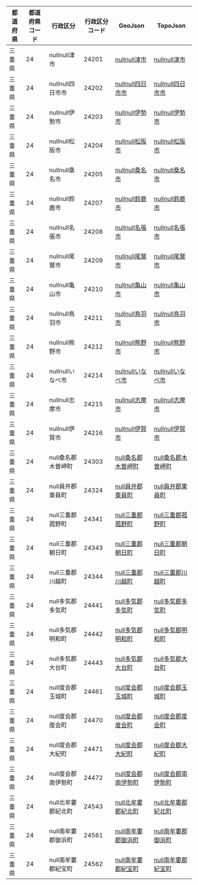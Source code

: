 | 都道府県 | 都道府県コード | 行政区分 | 行政区分コード | GeoJson | TopoJson |
|-----------|--------------|--------- |--------------|------|------|
| 三重県 | 24 | nullnull津市 | 24201 | [nullnull津市](/geojson/cities/24/24201.json) | [nullnull津市](/topojson/cities/24/24201.topojson) |
| 三重県 | 24 | nullnull四日市市 | 24202 | [nullnull四日市市](/geojson/cities/24/24202.json) | [nullnull四日市市](/topojson/cities/24/24202.topojson) |
| 三重県 | 24 | nullnull伊勢市 | 24203 | [nullnull伊勢市](/geojson/cities/24/24203.json) | [nullnull伊勢市](/topojson/cities/24/24203.topojson) |
| 三重県 | 24 | nullnull松阪市 | 24204 | [nullnull松阪市](/geojson/cities/24/24204.json) | [nullnull松阪市](/topojson/cities/24/24204.topojson) |
| 三重県 | 24 | nullnull桑名市 | 24205 | [nullnull桑名市](/geojson/cities/24/24205.json) | [nullnull桑名市](/topojson/cities/24/24205.topojson) |
| 三重県 | 24 | nullnull鈴鹿市 | 24207 | [nullnull鈴鹿市](/geojson/cities/24/24207.json) | [nullnull鈴鹿市](/topojson/cities/24/24207.topojson) |
| 三重県 | 24 | nullnull名張市 | 24208 | [nullnull名張市](/geojson/cities/24/24208.json) | [nullnull名張市](/topojson/cities/24/24208.topojson) |
| 三重県 | 24 | nullnull尾鷲市 | 24209 | [nullnull尾鷲市](/geojson/cities/24/24209.json) | [nullnull尾鷲市](/topojson/cities/24/24209.topojson) |
| 三重県 | 24 | nullnull亀山市 | 24210 | [nullnull亀山市](/geojson/cities/24/24210.json) | [nullnull亀山市](/topojson/cities/24/24210.topojson) |
| 三重県 | 24 | nullnull鳥羽市 | 24211 | [nullnull鳥羽市](/geojson/cities/24/24211.json) | [nullnull鳥羽市](/topojson/cities/24/24211.topojson) |
| 三重県 | 24 | nullnull熊野市 | 24212 | [nullnull熊野市](/geojson/cities/24/24212.json) | [nullnull熊野市](/topojson/cities/24/24212.topojson) |
| 三重県 | 24 | nullnullいなべ市 | 24214 | [nullnullいなべ市](/geojson/cities/24/24214.json) | [nullnullいなべ市](/topojson/cities/24/24214.topojson) |
| 三重県 | 24 | nullnull志摩市 | 24215 | [nullnull志摩市](/geojson/cities/24/24215.json) | [nullnull志摩市](/topojson/cities/24/24215.topojson) |
| 三重県 | 24 | nullnull伊賀市 | 24216 | [nullnull伊賀市](/geojson/cities/24/24216.json) | [nullnull伊賀市](/topojson/cities/24/24216.topojson) |
| 三重県 | 24 | null桑名郡木曽岬町 | 24303 | [null桑名郡木曽岬町](/geojson/cities/24/24303.json) | [null桑名郡木曽岬町](/topojson/cities/24/24303.topojson) |
| 三重県 | 24 | null員弁郡東員町 | 24324 | [null員弁郡東員町](/geojson/cities/24/24324.json) | [null員弁郡東員町](/topojson/cities/24/24324.topojson) |
| 三重県 | 24 | null三重郡菰野町 | 24341 | [null三重郡菰野町](/geojson/cities/24/24341.json) | [null三重郡菰野町](/topojson/cities/24/24341.topojson) |
| 三重県 | 24 | null三重郡朝日町 | 24343 | [null三重郡朝日町](/geojson/cities/24/24343.json) | [null三重郡朝日町](/topojson/cities/24/24343.topojson) |
| 三重県 | 24 | null三重郡川越町 | 24344 | [null三重郡川越町](/geojson/cities/24/24344.json) | [null三重郡川越町](/topojson/cities/24/24344.topojson) |
| 三重県 | 24 | null多気郡多気町 | 24441 | [null多気郡多気町](/geojson/cities/24/24441.json) | [null多気郡多気町](/topojson/cities/24/24441.topojson) |
| 三重県 | 24 | null多気郡明和町 | 24442 | [null多気郡明和町](/geojson/cities/24/24442.json) | [null多気郡明和町](/topojson/cities/24/24442.topojson) |
| 三重県 | 24 | null多気郡大台町 | 24443 | [null多気郡大台町](/geojson/cities/24/24443.json) | [null多気郡大台町](/topojson/cities/24/24443.topojson) |
| 三重県 | 24 | null度会郡玉城町 | 24461 | [null度会郡玉城町](/geojson/cities/24/24461.json) | [null度会郡玉城町](/topojson/cities/24/24461.topojson) |
| 三重県 | 24 | null度会郡度会町 | 24470 | [null度会郡度会町](/geojson/cities/24/24470.json) | [null度会郡度会町](/topojson/cities/24/24470.topojson) |
| 三重県 | 24 | null度会郡大紀町 | 24471 | [null度会郡大紀町](/geojson/cities/24/24471.json) | [null度会郡大紀町](/topojson/cities/24/24471.topojson) |
| 三重県 | 24 | null度会郡南伊勢町 | 24472 | [null度会郡南伊勢町](/geojson/cities/24/24472.json) | [null度会郡南伊勢町](/topojson/cities/24/24472.topojson) |
| 三重県 | 24 | null北牟婁郡紀北町 | 24543 | [null北牟婁郡紀北町](/geojson/cities/24/24543.json) | [null北牟婁郡紀北町](/topojson/cities/24/24543.topojson) |
| 三重県 | 24 | null南牟婁郡御浜町 | 24561 | [null南牟婁郡御浜町](/geojson/cities/24/24561.json) | [null南牟婁郡御浜町](/topojson/cities/24/24561.topojson) |
| 三重県 | 24 | null南牟婁郡紀宝町 | 24562 | [null南牟婁郡紀宝町](/geojson/cities/24/24562.json) | [null南牟婁郡紀宝町](/topojson/cities/24/24562.topojson) |
